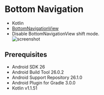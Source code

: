 # Bottom Navigation
* Kotlin
* [BottomNavigationView](https://developer.android.com/reference/android/support/design/widget/BottomNavigationView.html)   
* Disable BottomNavigationView shift mode.  
![screenshot](docs/screenshot.png)

## Prerequisites
* Android SDK 26
* Android Build Tool 26.0.2
* Android Support Repository 26.1.0
* Android Plugin for Gradle 3.0.0
* Kotlin v1.1.51
